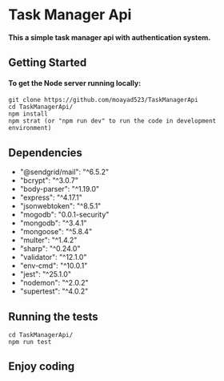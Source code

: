 # Task Manager Api
#### This a simple task manager api with authentication system.

## Getting Started 
#### To get the Node server running locally:
```
git clone https://github.com/moayad523/TaskManagerApi
cd TaskManagerApi/
npm install
npm strat (or "npm run dev" to run the code in development environment) 

```
## Dependencies
- "@sendgrid/mail": "^6.5.2"
- "bcrypt": "^3.0.7"
- "body-parser": "^1.19.0"
- "express": "^4.17.1"
- "jsonwebtoken": "^8.5.1"
- "mogodb": "0.0.1-security"
- "mongodb": "^3.4.1"
- "mongoose": "^5.8.4"
- "multer": "^1.4.2"
- "sharp": "^0.24.0"
- "validator": "^12.1.0"
- "env-cmd": "^10.0.1"
- "jest": "^25.1.0"
- "nodemon": "^2.0.2"
- "supertest": "^4.0.2"


## Running the tests
```
cd TaskManagerApi/
npm run test

```

## Enjoy coding

